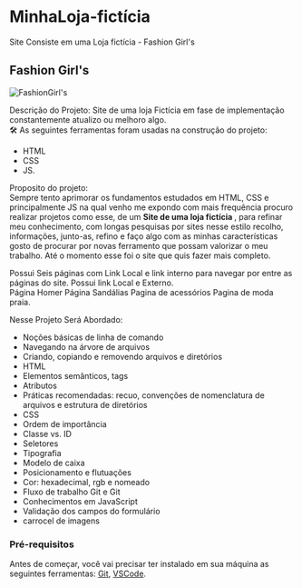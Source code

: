 # MinhaLoja-fictícia
Site Consiste em uma Loja fictícia - Fashion Girl's

<h2>Fashion <span>Girl's</span></h2>

![FashionGirl's](https://user-images.githubusercontent.com/88052519/173891633-b1db9e25-a8d7-45aa-8c38-6ab04d50019a.PNG)

Descrição do Projeto: 
Site de uma loja Fictícia em fase de implementação constantemente atualizo ou melhoro algo.
<br> 🛠 As seguintes ferramentas foram usadas na construção do projeto:
- HTML
- CSS
- JS.

Proposito do projeto:<br>
Sempre tento aprimorar os fundamentos estudados em HTML, CSS e principalmente JS na qual venho me expondo com mais frequência
procuro realizar projetos como esse, de um <strong> Site de uma loja fictícia </strong>, para refinar meu conhecimento, com longas pesquisas por sites nesse estilo recolho, informações, junto-as, refino e faço algo com as minhas características gosto de procurar por novas 
ferramento que possam valorizar o meu trabalho. Até o momento esse foi o site que quis fazer mais completo.

Possui Seis páginas com Link Local e link interno para navegar por entre as páginas do site.
Possui link Local e Externo.<br>
Página Homer
Página Sandálias
Pagina de acessórios
Pagina de moda praia.


Nesse Projeto Será Abordado:
- Noções básicas de linha de comando
- Navegando na árvore de arquivos
- Criando, copiando e removendo arquivos e diretórios
- HTML
- Elementos semânticos, tags
- Atributos
- Práticas recomendadas: recuo, convenções de nomenclatura de arquivos e estrutura de diretórios
- CSS
- Ordem de importância
- Classe vs. ID
- Seletores
- Tipografia
- Modelo de caixa
- Posicionamento e flutuações
- Cor: hexadecimal, rgb e nomeado
- Fluxo de trabalho Git e Git
- Conhecimentos em JavaScript
- Validação dos campos do formulário
- carrocel de imagens 


### Pré-requisitos
Antes de começar, você vai precisar ter instalado em sua máquina as seguintes ferramentas:
[Git](https://git-scm.com), [VSCode](https://code.visualstudio.com/). 



